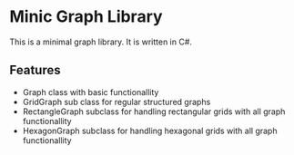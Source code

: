 # Minic Graph Library

This is a minimal graph library. It is written in C#.


## Features

- Graph class with basic functionallity
- GridGraph sub class for regular structured graphs
- RectangleGraph subclass for handling rectangular grids with all graph functionallity
- HexagonGraph subclass for handling hexagonal grids with all graph functionallity
